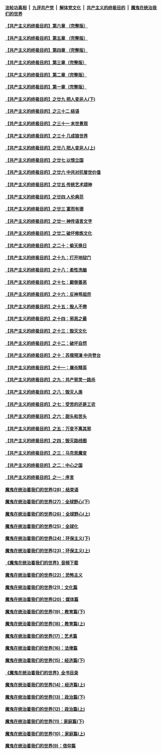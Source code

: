 ####  [法轮功真相](../../../../basic/blob/master/README.md?t=06230802) &nbsp;|&nbsp; [九评共产党](../../../../9ping.md/blob/master/README.md?t=06230802) &nbsp;|&nbsp; [解体党文化](../../../../jtdwh.md/blob/master/README.md?t=06230802)  &nbsp;|&nbsp; [共产主义的终极目的](../../../../gczydzjmd.md/blob/master/README.md?t=06230802) &nbsp;|&nbsp; [魔鬼在统治我们的世界](../../../../mgztzwmdsj.md/blob/master/README.md?t=06230802) 

#### [【共产主义的终极目的】第六章 （完整版）](../pages/nsc422/n11428913.md?t=06230802) 

#### [【共产主义的终极目的】第五章 （完整版）](../pages/nsc422/n11428912.md?t=06230802) 

#### [【共产主义的终极目的】第四章 （完整版）](../pages/nsc422/n11428907.md?t=06230802) 

#### [【共产主义的终极目的】第三章（完整版）](../pages/nsc422/n11428848.md?t=06230802) 

#### [【共产主义的终极目的】第二章（完整版）](../pages/nsc422/n11428831.md?t=06230802) 

#### [【共产主义的终极目的】第一章（完整版）](../pages/nsc422/n11417651.md?t=06230802) 

#### [【共产主义的终极目的】之廿九 把人变非人(下)](../pages/nsc422/n11344140.md?t=06230802) 

#### [【共产主义的终极目的】之三十二 结语](../pages/nsc422/n11360535.md?t=06230802) 

#### [【共产主义的终极目的】之三十一 末世景观](../pages/nsc422/n11351129.md?t=06230802) 

#### [【共产主义的终极目的】之三十 几成狼世界](../pages/nsc422/n11348280.md?t=06230802) 

#### [【共产主义的终极目的】之廿八 把人变非人(上)](../pages/nsc422/n11340492.md?t=06230802) 

#### [【共产主义的终极目的】之廿七 以恨立国](../pages/nsc422/n11336944.md?t=06230802) 

#### [【共产主义的终极目的】之廿六 中共对抗普世价值](../pages/nsc422/n11324785.md?t=06230802) 

#### [【共产主义的终极目的】之廿五 传统艺术颂神](../pages/nsc422/n11296396.md?t=06230802) 

#### [【共产主义的终极目的】之廿四 人伦典范](../pages/nsc422/n11296397.md?t=06230802) 

#### [【共产主义的终极目的】之廿三 富而有德](../pages/nsc422/n11283598.md?t=06230802) 

#### [【共产主义的终极目的】之廿一 神传语言文字](../pages/nsc422/n11263265.md?t=06230802) 

#### [【共产主义的终极目的】之廿二 破坏修炼文化](../pages/nsc422/n11245728.md?t=06230802) 

#### [【共产主义的终极目的】之二十：偷天换日](../pages/nsc422/n11238846.md?t=06230802) 

#### [【共产主义的终极目的】之十九：打开地狱门](../pages/nsc422/n11206376.md?t=06230802) 

#### [【共产主义的终极目的】之十八：柔性洗脑](../pages/nsc422/n11199994.md?t=06230802) 

#### [【共产主义的终极目的】之十七：颠倒善恶](../pages/nsc422/n11179782.md?t=06230802) 

#### [【共产主义的终极目的】之十六：反神骂祖宗](../pages/nsc422/n11166798.md?t=06230802) 

#### [【共产主义的终极目的】之十五：毁人不倦](../pages/nsc422/n11166792.md?t=06230802) 

#### [【共产主义的终极目的】之十四：邪恶之最](../pages/nsc422/n11150249.md?t=06230802) 

#### [【共产主义的终极目的】之十三：毁灭文化](../pages/nsc422/n11135227.md?t=06230802) 

#### [【共产主义的终极目的】之十二：破坏自然](../pages/nsc422/n11135214.md?t=06230802) 

#### [【共产主义的终极目的】之十：苏俄预演 中共登台](../pages/nsc422/n11118424.md?t=06230802) 

#### [【共产主义的终极目的】之十一：屠杀精英](../pages/nsc422/n11118442.md?t=06230802) 

#### [【共产主义的终极目的】之九：共产邪灵一路杀](../pages/nsc422/n11114139.md?t=06230802) 

#### [【共产主义的终极目的】之八：毁灭人类](../pages/nsc422/n11108503.md?t=06230802) 

#### [【共产主义的终极目的】之七：受苦的还是工农](../pages/nsc422/n11101809.md?t=06230802) 

#### [【共产主义的终极目的】之六：甜头和苦头](../pages/nsc422/n11096971.md?t=06230802) 

#### [【共产主义的终极目的】之五：万变不离其邪](../pages/nsc422/n11091285.md?t=06230802) 

#### [【共产主义的终极目的】之四：毁灭路线图](../pages/nsc422/n11086284.md?t=06230802) 

#### [【共产主义的终极目的】之三：马克思魔变](../pages/nsc422/n11061941.md?t=06230802) 

#### [【共产主义的终极目的】之二：中心之国](../pages/nsc422/n11047728.md?t=06230802) 

#### [【共产主义的终极目的】之一：序言](../pages/nsc422/n11086077.md?t=06230802) 

#### [魔鬼在统治着我们的世界(28)：结束语](../pages/nsc422/n10936246.md?t=06230802) 

#### [魔鬼在统治着我们的世界(27)：全球野心(下)](../pages/nsc422/n10928319.md?t=06230802) 

#### [魔鬼在统治着我们的世界(26)：全球野心(上)](../pages/nsc422/n10900318.md?t=06230802) 

#### [魔鬼在统治着我们的世界(25)：全球化](../pages/nsc422/n10788205.md?t=06230802) 

#### [魔鬼在统治着我们的世界(24)：环保主义(下)](../pages/nsc422/n10695307.md?t=06230802) 

#### [魔鬼在统治着我们的世界(23)：环保主义(上)](../pages/nsc422/n10688613.md?t=06230802) 

#### [《魔鬼在统治着我们的世界》音频下载](../pages/nsc422/n10635553.md?t=06230802) 

#### [魔鬼在统治着我们的世界(22)：恐怖主义](../pages/nsc422/n10614727.md?t=06230802) 

#### [魔鬼在统治着我们的世界(21)：文化篇](../pages/nsc422/n10597706.md?t=06230802) 

#### [魔鬼在统治着我们的世界(20)：媒体篇](../pages/nsc422/n10586579.md?t=06230802) 

#### [魔鬼在统治着我们的世界(19)：教育篇(下)](../pages/nsc422/n10564808.md?t=06230802) 

#### [魔鬼在统治着我们的世界(18)：教育篇(上)](../pages/nsc422/n10526970.md?t=06230802) 

#### [魔鬼在统治着我们的世界(17)：艺术篇](../pages/nsc422/n10499093.md?t=06230802) 

#### [魔鬼在统治着我们的世界(16)：法律篇](../pages/nsc422/n10485969.md?t=06230802) 

#### [魔鬼在统治着我们的世界(15)：经济篇(下)](../pages/nsc422/n10469975.md?t=06230802) 

#### [《魔鬼在统治着我们的世界》全书目录](../pages/nsc422/n10464261.md?t=06230802) 

#### [魔鬼在统治着我们的世界(14)：经济篇(上)](../pages/nsc422/n10457370.md?t=06230802) 

#### [魔鬼在统治着我们的世界(13)：政治篇(下)](../pages/nsc422/n10448270.md?t=06230802) 

#### [魔鬼在统治着我们的世界(12)：政治篇(上)](../pages/nsc422/n10444576.md?t=06230802) 

#### [魔鬼在统治着我们的世界(11)：家庭篇(下)](../pages/nsc422/n10440961.md?t=06230802) 

#### [魔鬼在统治着我们的世界(10)：家庭篇(上)](../pages/nsc422/n10435448.md?t=06230802) 

#### [魔鬼在统治着我们的世界(9)：信仰篇](../pages/nsc422/n10432159.md?t=06230802) 

